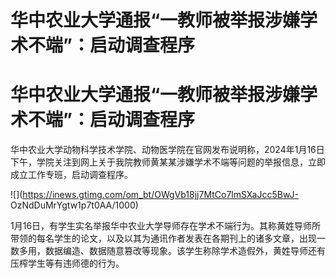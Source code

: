 # 华中农业大学通报“一教师被举报涉嫌学术不端”：启动调查程序

# 华中农业大学通报“一教师被举报涉嫌学术不端”：启动调查程序

华中农业大学动物科学技术学院、动物医学院在官网发布说明称，2024年1月16日下午，学院关注到网上关于我院教师黄某某涉嫌学术不端等问题的举报信息，立即成立工作专班，启动调查程序。

![](https://inews.gtimg.com/om_bt/OWgVb18jj7MtCo7lmSXaJcc5BwJ-
OzNdDuMrYgtw1p7t0AA/1000)

1月16日，有学生实名举报华中农业大学导师存在学术不端行为。其称黄姓导师所带领的每名学生的论文，以及以其为通讯作者发表在各期刊上的诸多文章，出现一数多用，数据编造、数据随意篡改等现象。该学生称除学术造假外，黄姓导师还有压榨学生等有违师德的行为。
​​​

